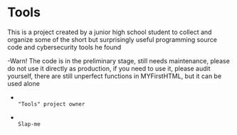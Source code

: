 # Tools
This is a project created by a junior high school student to collect and organize some of the short but surprisingly useful programming source code and cybersecurity tools he found

-Warn! The code is in the preliminary stage, still needs maintenance, please do not use it directly as production, if you need to use it, please audit yourself, there are still unperfect functions in MYFirstHTML, but it can be used alone
-                                                                            "Tools" project owner
-                                                                                          Slap-me
